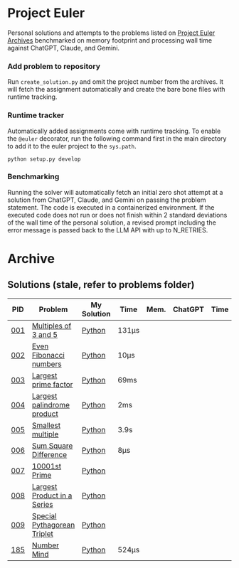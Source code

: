 # Project Euler
Personal solutions and attempts to the problems listed on [Project Euler Archives](https://projecteuler.net/archives) benchmarked on memory footprint and processing wall time against ChatGPT, Claude, and Gemini.

### Add problem to repository
Run `create_solution.py` and omit the project number from the archives. It will fetch the assignment automatically and create the bare bone files with runtime tracking.

### Runtime tracker
Automatically added assignments come with runtime tracking. To enable the `@euler` decorator, run the following command first in the main directory to add it to the euler project to the `sys.path`.
```
python setup.py develop
```

### Benchmarking
Running the solver will automatically fetch an initial zero shot attempt at a solution from ChatGPT, Claude, and Gemini on passing the problem statement. The code is executed in a containerized environment. If the executed code does not run or does not finish within 2 standard deviations of the wall time of the personal solution, a revised prompt including the error message is passed back to the LLM API with up to N_RETRIES.

# Archive
## Solutions (stale, refer to problems folder)
| PID | Problem | My Solution | Time | Mem. | ChatGPT | Time | Mem. | |
|-|-|-|-|-|-|-|-|-|
| [001](https://github.com/enzoblindow/project-euler/tree/master/solutions/p001) | [Multiples of 3 and 5](https://projecteuler.net/problem=1) | [Python](https://github.com/enzoblindow/project-euler/blob/master/solutions/p001/__main__.py) | 131µs | | | | | ✅ |
| [002](https://github.com/enzoblindow/project-euler/tree/master/solutions/p002) | [Even Fibonacci numbers](https://projecteuler.net/problem=2) | [Python](https://github.com/enzoblindow/project-euler/blob/master/solutions/p002/__main__.py) | 10µs | | | | | ✅ |
| [003](https://github.com/enzoblindow/project-euler/tree/master/solutions/p003) | [Largest prime factor](https://projecteuler.net/problem=3) | [Python](https://github.com/enzoblindow/project-euler/blob/master/solutions/p003/__main__.py) | 69ms | | | | | ✅ |
| [004](https://github.com/enzoblindow/project-euler/tree/master/solutions/p004) | [Largest palindrome product](https://projecteuler.net/problem=4) | [Python](https://github.com/enzoblindow/project-euler/blob/master/solutions/p004/__main__.py) | 2ms | | | | | ✅ |
| [005](https://github.com/enzoblindow/project-euler/tree/master/solutions/p005) | [Smallest multiple](https://projecteuler.net/problem=5) | [Python](https://github.com/enzoblindow/project-euler/blob/master/solutions/p005/__main__.py) | 3.9s | | | | | ✅ |
| [006](https://github.com/enzoblindow/project-euler/tree/master/solutions/p006) | [Sum Square Difference](https://projecteuler.net/problem=006) | [Python](https://github.com/enzoblindow/project-euler/blob/master/solutions/p006/__main__.py) | 8µs | | | | | ✅ |
| [007](https://github.com/enzoblindow/project-euler/tree/master/solutions/p007) | [10001st Prime](https://projecteuler.net/problem=007) | [Python](https://github.com/enzoblindow/project-euler/blob/master/solutions/p007/__main__.py) | | | | | | |
| [008](https://github.com/enzoblindow/project-euler/tree/master/solutions/p008) | [Largest Product in a Series](https://projecteuler.net/problem=8) | [Python](https://github.com/enzoblindow/project-euler/blob/master/solutions/p008/__main__.py) | | | | | | | |
| [009](https://github.com/enzoblindow/project-euler/tree/master/solutions/p009) | [Special Pythagorean Triplet](https://projecteuler.net/problem=9) | [Python](https://github.com/enzoblindow/project-euler/blob/master/solutions/p009/__main__.py) | | | | | | | |
| [185](https://github.com/enzoblindow/project-euler/tree/master/solutions/p185) | [Number Mind](https://projecteuler.net/problem=185) | [Python](https://github.com/enzoblindow/project-euler/blob/master/solutions/p185/__main__.py) | 524µs | | | | | ✅ |






